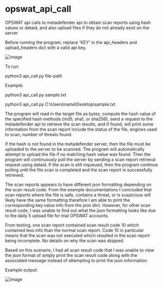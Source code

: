 # opswat_api_call
OPSWAT api calls to metadefender api to obtain scan reports using hash values or dataid, and also upload files if they do not already exist on the server

Before running the program, replace 'KEY' in the api_headers and upload_headers dict with a valid api key.

![image](https://user-images.githubusercontent.com/59483688/125090423-50803980-e09d-11eb-869c-b9b93a2b221e.png)


To run:

python3 api_call.py file-path

Example:

python3 api_call.py sample.txt

python3 api_call.py C:\Users\name\Desktop\sample.txt


The program will read in the target file as bytes, compute the hash value of the specified hash methods (md5, sha1, or sha256), send a request to the metadefender api to retrieve the scan results, and if found, will print some information from the scan report include the status of the file, engines used to scan, number of threats found.

If the hash is not found in the metadefender server, then the file must be uploaded to the server to be scanned. The program will automatically attempt to upload the file if no matching hash value was found. Then the program will continuously poll the server by sending a scan report retrieval request using dataid. If the scan is still inqueued, then the program continue polling until the file scan is completed and the scan report is successfully retrieved.

The scan reports appears to have different json formatting depending on the scan result code. From the example documentations I concluded that scan reports where the file is safe, contains a threat, or is suspicious will likely have the same formatting therefore I am able to print the corresponding key:value info from the json dict. However, for other scan result code, I was unable to find out what the json formatting looks like due to the daily 5 upload file for trial OPSWAT accounts.

From testing, one scan report contained scan result code 10 which contained less info than the normal scan report. Code 10 in particular means that the scan was not executed which resulted in the scan report being incomplete. No details on why the scan was skipped.

Based on this scenario, I had all scan result code that I was unable to view the json format of simply print the scan result code along with the associated message instead of attempting to print the json information.

Example output:


![image](https://user-images.githubusercontent.com/59483688/125090000-df408680-e09c-11eb-9469-b8ae88ab41af.png)
